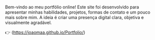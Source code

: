 Bem-vindo ao meu portfólio online! Este site foi desenvolvido para apresentar minhas habilidades, projetos, formas de contato e um pouco mais sobre mim. A ideia é criar uma presença digital clara, objetiva e visualmente agradável.

👉 (https://joaomaa.github.io/Portfolio/)
 
